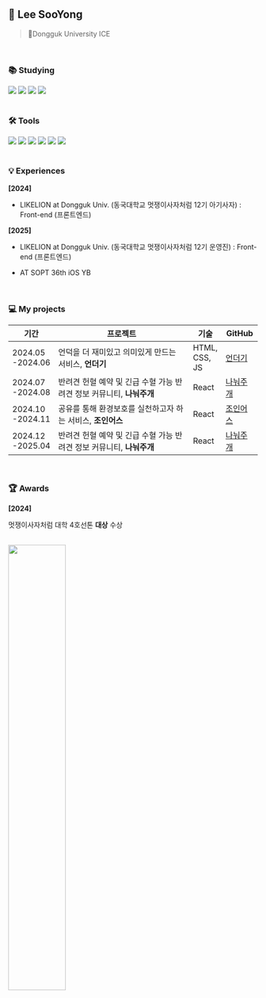 ## 👋 Lee SooYong
> 🐘Dongguk University ICE 
<br>

### 📚 Studying
<div>
    <div>
        <img src="https://img.shields.io/badge/html5-E34F26?style=flat-square&logo=html5&logoColor=white"> 
        <img src="https://img.shields.io/badge/css3-1572B6?style=flat-square&logo=css3&logoColor=white"> 
        <img src="https://img.shields.io/badge/javascript-F7DF1E?style=flat-square&logo=javascript&logoColor=black"> 
        <img src="https://img.shields.io/badge/react-61DAFB?style=flat-square&logo=React&logoColor=white">
    </div>
</div>

<br>

### 🛠 Tools
<div>
    <img src="https://img.shields.io/badge/Notion-F3F3F3.svg?style=flat-square&logo=notion&logoColor=black" /></a>
    <img src="https://img.shields.io/badge/git-F05033.svg?style=flat-square&logo=git&logoColor=white" />
  <img src="https://img.shields.io/badge/github-181717.svg?style=flat-square&logo=github&logoColor=white" />
    <img src="https://img.shields.io/badge/VScode-007ACC?style=flat-square&logo=vscode&logoColor=white"/>
    <img src="https://img.shields.io/badge/Discord-5865F2?style=flat-square&logo=discord&logoColor=white"/>
<img src="https://img.shields.io/badge/Figma-F24E1E?style=flat-square&logo=figma&logoColor=white"/>
</div>

<br>

### 💡 Experiences

**[2024]**

- <p>LIKELION at Dongguk Univ. (동국대학교 멋쟁이사자처럼 12기 아기사자) : Front-end (프론트엔드)</p> 

**[2025]**

- <p>LIKELION at Dongguk Univ. (동국대학교 멋쟁이사자처럼 12기 운영진) : Front-end (프론트엔드)</p> 
- <p>AT SOPT 36th iOS YB</p> 

<br>

### 💻 My projects 
| 기간 | 프로젝트 | 기술 | GitHub |
|---|---|---|---|
| 2024.05<br>-2024.06 | 언덕을 더 재미있고 의미있게 만드는 서비스, **언더기**| HTML, <br> CSS, <br> JS  | [언더기](https://github.com/LikeLion-at-DGU/2024-simba-1-Undugi)|
| 2024.07<br>-2024.08 | 반려견 헌혈 예약 및 긴급 수혈 가능 반려견 정보 커뮤니티, **나눠주개** | React |  [나눠주개](https://github.com/LikeLion-at-DGU/2024-hackathon-3-sharedog-frontend) |
| 2024.10<br>-2024.11 | 공유를 통해 환경보호를 실천하고자 하는 서비스, **조인어스** | React | [조인어스](https://github.com/2024-line4-earth/Join_us_FE) |
| 2024.12<br>-2025.04 | 반려견 헌혈 예약 및 긴급 수혈 가능 반려견 정보 커뮤니티, **나눠주개** | React | [나눠주개](https://github.com/TEAM-LifeTail/2024-sharedog-frontend) |
<br>

### 🏆 Awards

**[2024]** 

멋쟁이사자처럼 대학 4호선톤 **대상** 수상

<br>

<div>
  <a href="https://github.com/anuraghazra/github-readme-stats">
    <img src="https://github-readme-stats.vercel.app/api?username=pedro0527&show_icons=true&theme=material-palenight&hide_border=true&bg_color=20232a&icon_color=E3E3E3A8&text_color=fff&title_color=918FE0&count_private=true" width="48%" />
  </a>
<!--   <img src="https://github-readme-stats.vercel.app/api/top-langs/?username=pedro0527&layout=compact&theme=material-palenight" width="36.5%"/>
</div> -->

<br>

<!-- <img src="https://img.shields.io/badge/Figma-F24E1E?style=flat-square&logo=Figma&logoColor=white"/> -->
<!-- <img src="https://img.shields.io/badge/Git-F05032?style=flat-square&logo=Git&logoColor=white"/> -->
<!-- <img src="https://img.shields.io/badge/Github-black?style=flat-square&logo=Github&logoColor=white"/> -->
<!-- <img src="https://img.shields.io/badge/Docker-2496ED?style=flat-square&logo=Docker&logoColor=white"/> -->
<!-- <img src="https://img.shields.io/badge/Jenkins-D24939?style=flat-square&logo=Jenkins&logoColor=white"/> -->
<!-- <img src="https://img.shields.io/badge/aws-FF9900?style=flat-square&logo=Amazon%20AWS&logoColor=black"/> -->

</div>

<!---
pedro0527/pedro0527 is a ✨ special ✨ repository because its `README.md` (this file) appears on your GitHub profile.
You can click the Preview link to take a look at your changes.
--->
